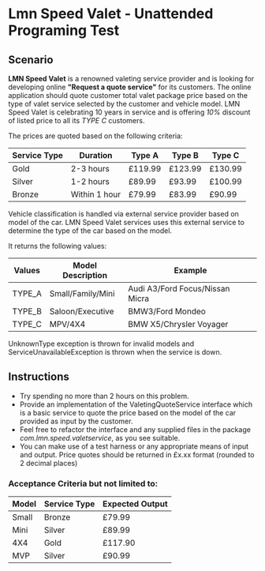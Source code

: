# Lmn Speed Valet  - Unattended Programing Test

## Scenario

**LMN Speed Valet** is a renowned valeting service provider and is looking for developing online
**"Request a quote service"** for its customers.  The online application should quote customer total valet package price
based on the type of valet service selected by the customer and vehicle model.
LMN Speed Valet is celebrating 10 years in service and is offering *10%* discount of listed price to all its *TYPE C*
customers.

The prices are quoted based on the following criteria:

| Service Type | Duration	     | Type A	     | Type B	     | Type C        |
| ------------ | --------------- | ------------- | ------------- | ------------- |
| Gold	       | 2-3 hours	     | &pound;119.99 | &pound;123.99 | &pound;130.99 |
| Silver       | 1-2 hours	     | &pound;89.99	 | &pound;93.99	 | &pound;100.99 |
| Bronze       | Within 1 hour	 | &pound;79.99	 | &pound;83.99	 | &pound;90.99  |

Vehicle classification is handled via external service provider based on model of the car.
LMN Speed Valet services uses this external service to determine the type of the car based on the model.

It returns the following values:

| Values | Model Description | Example                          |
| ------ | ----------------- | -------------------------------- |
| TYPE_A | Small/Family/Mini | Audi A3/Ford Focus/Nissan Micra  |
| TYPE_B | Saloon/Executive  | BMW3/Ford Mondeo                 |
| TYPE_C | MPV/4X4           | BMW X5/Chrysler Voyager          |


UnknownType exception is thrown for invalid models and ServiceUnavailableException is thrown when the service is down.

## Instructions

 * Try spending no more than 2 hours on this problem.
 * Provide an implementation of the ValetingQuoteService interface which is a basic service to quote the price based on
the model of the car provided as input by the customer.
 * Feel free to refactor the interface and any supplied files in the package *com.lmn.speed.valetservice*, as you see
 suitable.
 * You can make use of a test harness or any appropriate means of input and output. Price quotes should be returned in
 &pound;x.xx format (rounded to 2 decimal places)

### Acceptance Criteria but not limited to:

| Model	| Service Type | Expected Output       |
| ----- | ------------ | --------------------- |
| Small	| Bronze 	   | &pound;79.99          |
| Mini 	| Silver	   | &pound;89.99          |
| 4X4	| Gold	       | &pound;117.90         |
| MVP	| Silver	   | &pound;90.99          |




